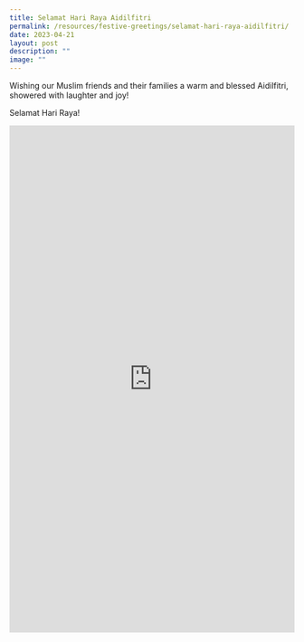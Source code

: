```yaml
---
title: Selamat Hari Raya Aidilfitri
permalink: /resources/festive-greetings/selamat-hari-raya-aidilfitri/
date: 2023-04-21
layout: post
description: ""
image: ""
---
```

Wishing our Muslim friends and their families a warm and blessed Aidilfitri, showered with laughter and joy!

Selamat Hari Raya!

<iframe allow="autoplay; clipboard-write; encrypted-media; picture-in-picture; web-share" allowfullscreen="true" frameborder="0" scrolling="no" style="aspect-ratio: 9 / 16; border: none; overflow: hidden; width: 100%; height: auto" src="https://www.facebook.com/plugins/video.php?height=476&amp;href=https%3A%2F%2Fwww.facebook.com%2Falpshealthcaresupplychain%2Fvideos%2F1243715142916734%2F&amp;show_text=false&amp;width=336&amp;t=0">
</iframe>


